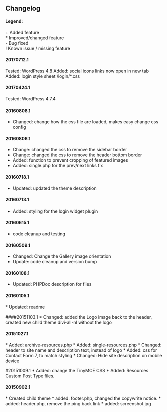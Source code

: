 ## Changelog

#### Legend:
  \+ Added feature   
  \* Improved/changed feature   
  \- Bug fixed   
  ! Known issue / missing feature   

#### 20170712.1
Tested: WordPress 4.8
Added: social icons links now open in new tab
Added: login style sheet 
	/login/*.css


#### 20170424.1
Tested: WordPress 4.7.4

#### 20160808.1
* Changed: change how the css file are loaded, makes easy change css config

#### 20160806.1
* Change: changed the css to remove the sidebar border
* Change: changed the css to remove the header bottom border
* Added: function to prevent cropping of featured images
* Added: single.php for the prev/next links fix

#### 20160718.1
* Updated: updated the theme description

#### 20160713.1
* Added: styling for the login widget plugin

#### 20160615.1
* code cleanup and testing

#### 20160509.1
* Changed: Change the Gallery image orientation
* Update: code cleanup and version bump

#### 20160108.1
* Updated: PHPDoc description for files

#### 20160105.1
 \* Updated: readme
 
####20151103.1
 \* Changed: added the Logo image back to the header, created new child theme divi-all-nl without the logo
 
 
#### 20151027.1
 \* Added: archive-resources.php
 \* Added: single-resources.php
 \* Changed: header to site name and description text, instead of logo
 \* Added: css for Contact Form 7, to match styling
 \* Changed: Hide site description on mobile device
 
#20151009.1
 \* Added: change the TinyMCE CSS
 \* Added: Resources Custom Post Type files.

#### 20150902.1
 \* Created child theme
 \* added: footer.php, changed the copywrite notice. 
 \* added: header.php, remove the ping back link
 \* added: screenshot.jpg
